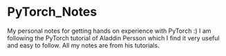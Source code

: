 # PyTorch_Notes
My personal notes for getting hands on experience with PyTorch :) 
I am following the PyTorch tutorial of Aladdin Persson which I find it very useful and easy to follow. 
All my notes are from his tutorials. 
